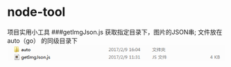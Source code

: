 # node-tool
项目实用小工具
###getImgJson.js  获取指定目录下，图片的JSON串;
文件放在auto（go） 的同级目录下
![](https://github.com/wbbhacker/node-tool/blob/master/img/1.png)
